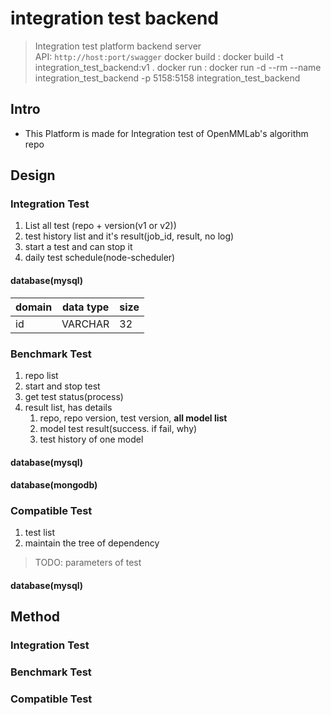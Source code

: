 # integration test backend

> Integration test platform backend server <br>
> API:           `http://host:port/swagger`
> docker build : docker build -t integration_test_backend:v1 .
> docker run   : docker run -d --rm --name integration_test_backend -p 5158:5158 integration_test_backend

## Intro

- This Platform is made for Integration test of OpenMMLab's algorithm repo

## Design

### Integration Test

1. List all test (repo + version(v1 or v2)) 
2. test history list and it's result(job_id, result, no log)
3. start a test and can stop it
4. daily test schedule(node-scheduler)

#### database(mysql)

| domain | data type | size |
|-|-|-|
| id | VARCHAR | 32 |

### Benchmark Test

1. repo list
2. start and stop test
3. get test status(process)
4. result list, has details
   1. repo, repo version, test version, **all model list**
   2. model test result(success. if fail, why)
   3. test history of one model

#### database(mysql)

#### database(mongodb)

### Compatible Test

1. test list
2. maintain the tree of dependency

> TODO: parameters of test

#### database(mysql)

## Method

### Integration Test

### Benchmark Test

### Compatible Test
